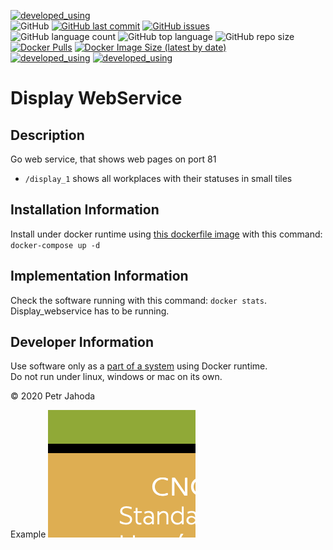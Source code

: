 [![developed_using](https://img.shields.io/badge/developed%20using-Jetbrains%20Goland-lightgrey)](https://www.jetbrains.com/go/)
<br/>
![GitHub](https://img.shields.io/github/license/petrjahoda/display_webservice)
[![GitHub last commit](https://img.shields.io/github/last-commit/petrjahoda/display_webservice)](https://github.com/petrjahoda/display_webservice/commits/master)
[![GitHub issues](https://img.shields.io/github/issues/petrjahoda/display_webservice)](https://github.com/petrjahoda/display_webservice/issues)
<br/>
![GitHub language count](https://img.shields.io/github/languages/count/petrjahoda/display_webservice)
![GitHub top language](https://img.shields.io/github/languages/top/petrjahoda/display_webservice)
![GitHub repo size](https://img.shields.io/github/repo-size/petrjahoda/display_webservice)
<br/>
[![Docker Pulls](https://img.shields.io/docker/pulls/petrjahoda/display_webservice)](https://hub.docker.com/r/petrjahoda/display_webservice)
[![Docker Image Size (latest by date)](https://img.shields.io/docker/image-size/petrjahoda/display_webservice?sort=date)](https://hub.docker.com/r/petrjahoda/display_webservice/tags)
<br/>
[![developed_using](https://img.shields.io/badge/database-PostgreSQL-red)](https://www.postgresql.org) [![developed_using](https://img.shields.io/badge/runtime-Docker-red)](https://www.docker.com)

# Display WebService

## Description
Go web service, that shows web pages on port 81
* `/display_1` shows all workplaces with their statuses in small tiles

## Installation Information
Install under docker runtime using [this dockerfile image](https://github.com/petrjahoda/system/tree/master/latest) with this command: ```docker-compose up -d```

## Implementation Information
Check the software running with this command: ```docker stats```. <br/>
Display_webservice has to be running.

## Developer Information
Use software only as a [part of a system](https://github.com/petrjahoda/system) using Docker runtime.<br/>
 Do not run under linux, windows or mac on its own.

© 2020 Petr Jahoda

Example
![Display](screenshots/Screenshot%202021-08-26%20at%2010.45.25.png)
